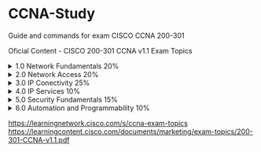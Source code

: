 # CCNA-Study
Guide and commands for exam CISCO CCNA 200-301

Oficial Content - CISCO 
200-301 CCNA v1.1 Exam Topics

<details>
<summary> 1.0 Network Fundamentals           20% </summary>

</details>
<details> 
<summary> 2.0 Network Access                 20% </summary>

</details>
<details> 
<summary> 3.0 IP Conectivity                 25% </summary>

</details>
<details> 
<summary> 4.0 IP Services                    10% </summary>

</details>
<details> 
<summary> 5.0 Security Fundamentals          15% </summary>

</details>
<details> 
<summary> 6.0 Automation and Programmability 10% </summary>

</details> 

https://learningnetwork.cisco.com/s/ccna-exam-topics
https://learningcontent.cisco.com/documents/marketing/exam-topics/200-301-CCNA-v1.1.pdf
